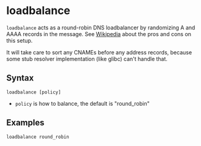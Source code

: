 # loadbalance

`loadbalance` acts as a round-robin DNS loadbalancer by randomizing A and AAAA records in the
message. See [Wikipedia](https://en.wikipedia.org/wiki/Round-robin_DNS) about the pros and cons
on this setup.

It will take care to sort any CNAMEs before any address records, because some stub resolver
implementation (like glibc) can't handle that.

## Syntax

~~~
loadbalance [policy]
~~~

* `policy` is how to balance, the default is "round_robin"

## Examples

~~~
loadbalance round_robin
~~~
